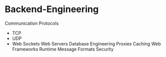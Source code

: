 # Backend-Engineering

Communication Protocols
 - TCP
 - UDP
 - Web Sockets
Web Servers
Database Engineering
Proxies
Caching
Web Frameworks Runtime
Message Formats
Security
